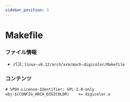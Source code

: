```yaml
---
sidebar_position: 3
---
```

# Makefile

### ファイル情報

- パス: `linux-v6.12/arch/arm/mach-digicolor/Makefile`

### コンテンツ

```txt
# SPDX-License-Identifier: GPL-2.0-only
obj-$(CONFIG_ARCH_DIGICOLOR)	+= digicolor.o

```
